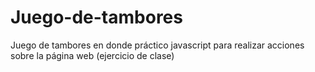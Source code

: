 # Juego-de-tambores
Juego de tambores en donde práctico javascript para realizar acciones sobre la página web (ejercicio de clase)
